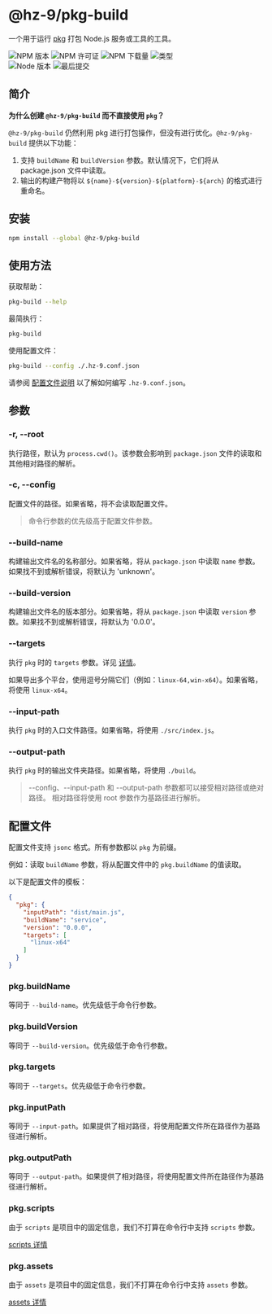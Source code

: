 # @hz-9/pkg-build

一个用于运行 [pkg] 打包 Node.js 服务或工具的工具。

[pkg]: https://www.npmjs.com/package/pkg

![NPM 版本][npm-version-url] ![NPM 许可证][npm-license-url] ![NPM 下载量][npm-downloads-url] ![类型][types-url]
<br /> ![Node 版本][node-version-url] ![最后提交][last-commit-url]

[npm-version-url]:   https://badgen.net/npm/v/@hz-9/pkg-build
[npm-license-url]:   https://badgen.net/npm/license/@hz-9/pkg-build
[npm-downloads-url]: https://badgen.net/npm/dt/@hz-9/pkg-build
[types-url]: https://badgen.net/npm/types/@hz-9/pkg-build
[node-version-url]: https://badgen.net/npm/node/@hz-9/pkg-build
[last-commit-url]: https://badgen.net/github/last-commit/hz-9/tool

## 简介

__为什么创建 `@hz-9/pkg-build` 而不直接使用 `pkg`？__

`@hz-9/pkg-build` 仍然利用 pkg 进行打包操作，但没有进行优化。`@hz-9/pkg-build` 提供以下功能：

1. 支持 `buildName` 和 `buildVersion` 参数。默认情况下，它们将从 package.json 文件中读取。
2. 输出的构建产物将以 `${name}-${version}-${platform}-${arch}` 的格式进行重命名。

## 安装

``` bash
npm install --global @hz-9/pkg-build
```

## 使用方法

获取帮助：

``` bash
pkg-build --help
```

最简执行：

``` bash
pkg-build
```

使用配置文件：

``` bash
pkg-build --config ./.hz-9.conf.json
```

请参阅 [配置文件说明](#config-file) 以了解如何编写 `.hz-9.conf.json`。

## 参数

### -r, --root

执行路径，默认为 `process.cwd()`。该参数会影响到 `package.json` 文件的读取和其他相对路径的解析。

### -c, --config

配置文件的路径。如果省略，将不会读取配置文件。

> 命令行参数的优先级高于配置文件参数。

### --build-name

构建输出文件名的名称部分。如果省略，将从 `package.json` 中读取 `name` 参数。如果找不到或解析错误，将默认为 'unknown'。

### --build-version

构建输出文件名的版本部分。如果省略，将从 `package.json` 中读取 `version` 参数。如果找不到或解析错误，将默认为 '0.0.0'。

### --targets

执行 `pkg` 时的 `targets` 参数。详见 [详情](https://www.npmjs.com/package/pkg#targets)。

如果导出多个平台，使用逗号分隔它们（例如：`linux-64,win-x64`）。如果省略，将使用 `linux-x64`。

### --input-path

执行 `pkg` 时的入口文件路径。如果省略，将使用 `./src/index.js`。

### --output-path

执行 `pkg` 时的输出文件夹路径。如果省略，将使用 `./build`。

> --config、--input-path 和 --output-path 参数都可以接受相对路径或绝对路径。
> 相对路径将使用 root 参数作为基路径进行解析。

## 配置文件

配置文件支持 `jsonc` 格式。所有参数都以 `pkg` 为前缀。

例如：读取 `buildName` 参数，将从配置文件中的 `pkg.buildName` 的值读取。

以下是配置文件的模板：

``` json
{
  "pkg": {
    "inputPath": "dist/main.js",
    "buildName": "service",
    "version": "0.0.0",
    "targets": [
      "linux-x64"
    ]
  }
}

```

### pkg.buildName

等同于 `--build-name`。优先级低于命令行参数。

### pkg.buildVersion

等同于 `--build-version`。优先级低于命令行参数。

### pkg.targets

等同于 `--targets`。优先级低于命令行参数。

### pkg.inputPath

等同于 `--input-path`。如果提供了相对路径，将使用配置文件所在路径作为基路径进行解析。

### pkg.outputPath

等同于 `--output-path`。如果提供了相对路径，将使用配置文件所在路径作为基路径进行解析。

### pkg.scripts

由于 `scripts` 是项目中的固定信息，我们不打算在命令行中支持 `scripts` 参数。

[scripts 详情](https://www.npmjs.com/package/pkg#assets)

### pkg.assets

由于 `assets` 是项目中的固定信息，我们不打算在命令行中支持 `assets` 参数。

[assets 详情](https://www.npmjs.com/package/pkg#assets)
